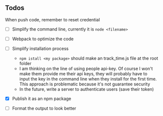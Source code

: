 ## Todos

When push code, remember to reset credential

- [ ] Simplify the command line, currently it is `node <filename>`
- [ ] Webpack to optimize the code
- [ ] Simplify installation process
    - `npm istall <my package>` should make an track_time.js file at the root folder
    - I am thinking on the line of using people api-key. Of course I won't make them provide me 
    their api keys, they will probably have to input the key in the command line when they install
    for the first time. This approach is problematic because it's not guarantee security
    - In the future, write a server to authenticate users (save their token)
- [x] Publish it as an npm package
- [ ] Format the output to look better

